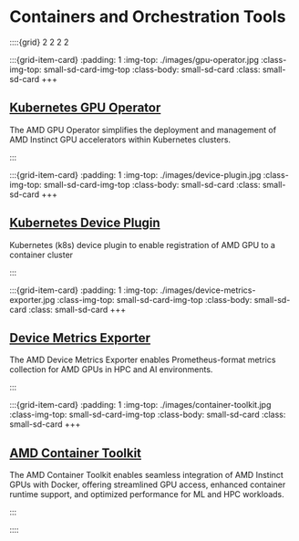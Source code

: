 # Containers and Orchestration Tools

::::{grid} 2 2 2 2

:::{grid-item-card}
:padding: 1
:img-top: ./images/gpu-operator.jpg
:class-img-top: small-sd-card-img-top
:class-body: small-sd-card
:class: small-sd-card
+++
<a href="https://instinct.docs.amd.com/projects/gpu-operator/en/latest/" class="card-header-link">
  <h2 class="card-header">Kubernetes GPU Operator</h2>
</a>
<p class="paragraph">The AMD GPU Operator simplifies the deployment and management of AMD Instinct GPU accelerators within Kubernetes clusters.</p>
:::

:::{grid-item-card}
:padding: 1
:img-top: ./images/device-plugin.jpg
:class-img-top: small-sd-card-img-top
:class-body: small-sd-card
:class: small-sd-card
+++
<a href="https://instinct.docs.amd.com/projects/k8s-device-plugin/en/latest/" class="card-header-link">
  <h2 class="card-header">Kubernetes Device Plugin</h2>
</a>
<p class="paragraph">Kubernetes (k8s) device plugin to enable registration of AMD GPU to a container cluster</p>
:::

:::{grid-item-card}
:padding: 1
:img-top: ./images/device-metrics-exporter.jpg
:class-img-top: small-sd-card-img-top
:class-body: small-sd-card
:class: small-sd-card
+++
<a href="https://instinct.docs.amd.com/projects/device-metrics-exporter/en/latest/" class="card-header-link">
  <h2 class="card-header">Device Metrics Exporter</h2>
</a>
<p class="paragraph">The AMD Device Metrics Exporter enables Prometheus-format metrics collection for AMD GPUs in HPC and AI environments. </p>
:::

:::{grid-item-card}
:padding: 1
:img-top: ./images/container-toolkit.jpg
:class-img-top: small-sd-card-img-top
:class-body: small-sd-card
:class: small-sd-card
+++
<a href="https://instinct.docs.amd.com/projects/container-toolkit/en/latest/" class="card-header-link">
  <h2 class="card-header">AMD Container Toolkit</h2>
</a>
<p class="paragraph">The AMD Container Toolkit enables seamless integration of AMD Instinct GPUs with Docker, offering streamlined GPU access, enhanced container runtime support, and optimized performance for ML and HPC workloads.</p>
:::

::::
